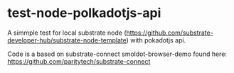 # test-node-polkadotjs-api
A simmple test for local substrate node (https://github.com/substrate-developer-hub/substrate-node-template) with pokadotjs api.

Code is a based on substrate-connect smoldot-browser-demo found here:
https://github.com/paritytech/substrate-connect
